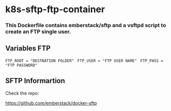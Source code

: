 # k8s-sftp-ftp-container


### This Dockerfile contains emberstack/sftp and a vsftpd script to create an FTP single user.


## Variables FTP

```FTP_ROOT = "DESTNATION FOLDER" ``` 
```FTP_USER = "FTP USER NAME" ``` 
```FTP_PASS = "FTP PASSWORD" ``` 

## SFTP Informartion

Check the repo:

https://github.com/emberstack/docker-sftp


